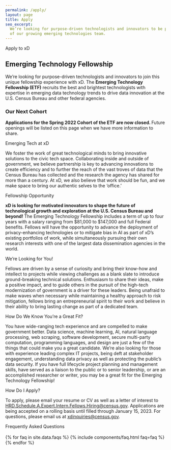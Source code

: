 ```yaml
---
permalink: /apply/
layout: page
title: Apply
seo_excerpt:
  We’re looking for purpose-driven technologists and innovators to be part
  of our growing emerging technologies team.
---
```


<section class="apply-overview">
    <div class="grid-container">
        <div class="section-breadcrumb">Apply to xD</div>
        <h1>Emerging Technology Fellowship</h1>
        <p>
          We’re looking for purpose-driven technologists and innovators to 
          join this unique fellowship experience with xD. The <b>Emerging 
          Technology Fellowship (ETF)</b> recruits the best and brightest
          technologists with expertise in emerging data technology trends to 
          drive data innovation at the U.S. Census Bureau and other federal agencies.
        </p>
        <div class="grid-row">
            <div class="grid-col-12">
                <h3>Our Next Cohort</h3>
                <p>
                    <strong>
                        Applications for the Spring 2022 Cohort of the ETF are
                        now closed.
                    </strong>
                    Future openings will be listed on this page when we have
                    more information to share.
                </p>
            </div>
        </div>
    </div>
</section>

<section class="apply-overview">
    <div class="grid-container">
        <div class="section-breadcrumb">Emerging Tech at xD</div>
        <div class="grid-row">
            <div class="grid-col-12">
                <p>
                  We foster the work of great technological minds to bring innovative solutions to 
                  the civic tech space. Collaborating inside and outside of government, we believe 
                  partnership is key to advancing innovations to create efficiency and to further 
                  the reach of the vast troves of data that the Census Bureau has collected and the 
                  research the agency has shared for more than a century. At xD, we also believe 
                  that work should be fun, and we make space to bring our authentic selves to the 
                  ‘office.’ 
                </p>
            </div>
        </div>
    </div>
</section>

<section class="apply-overview">
    <div class="grid-container">
        <div class="section-breadcrumb">Fellowship Opportunity</div>
        <div class="grid-row">
            <div class="grid-col-12">
                <p>
                  <b>xD is looking for motivated innovators to shape the future of technological 
                  growth and exploration at the U.S. Census Bureau and beyond! </b> 
                  The Emerging Technology Fellowship includes a term of up to four years with a 
                  salary ranging from $81,000 to $147,000 and full Federal benefits. Fellows will 
                  have the opportunity to advance the deployment of privacy-enhancing technologies 
                  or to mitigate bias in AI as part of xD’s existing portfolios of work, while 
                  simultaneously pursuing their own research interests with one of the largest data 
                  dissemination agencies in the world.  
                </p>
            </div>
        </div>
    </div>
</section>

<section class="apply-overview">
    <div class="grid-container">
        <div class="section-breadcrumb">We’re Looking for You!</div>
        <div class="grid-row">
            <div class="grid-col-12">
                <p>
                  Fellows are driven by a sense of curiosity and bring their know-how and intellect 
                  to projects while viewing challenges as a blank slate to introduce ground-breaking 
                  technical solutions. Enthusiasm to share their ideas, make a positive impact, and 
                  to guide others in the pursuit of the high-tech modernization of government is a 
                  driver for these leaders. Being unafraid to make waves when necessary while 
                  maintaining a healthy approach to risk mitigation, fellows bring an 
                  entrepreneurial spirit to their work and believe in their ability to bring lasting 
                  change as part of a dedicated team.
                </p>
            </div>
        </div>
    </div>
</section>

<section class="apply-overview">
    <div class="grid-container">
        <div class="section-breadcrumb">How Do We Know You’re a Great Fit?</div>
        <div class="grid-row">
            <div class="grid-col-12">
                <p>
                  You have wide-ranging tech experience and are compelled to make government better. 
                  Data science, machine learning, AI, natural language processing, web scraping, 
                  software development, secure multi-party computation, programming languages, and 
                  design are just a few of the things that could make you a great candidate. We’re 
                  also looking for those with experience leading complex IT projects, being deft at 
                  stakeholder engagement, understanding data privacy as well as protecting the 
                  public’s data security. If you have full lifecycle project planning and management 
                  skills, have served as a liaison to the public or to senior leadership, or are an 
                  accomplished researcher or writer, you may be a great fit for the Emerging 
                  Technology Fellowship! 
                </p>
            </div>
        </div>
    </div>
</section>

<section class="apply-overview">
    <div class="grid-container">
        <div class="section-breadcrumb">How Do I Apply?</div>
        <div class="grid-row">
            <div class="grid-col-12">
                <p>
                  To apply, please email your resume or CV as well as a letter of interest to 
                  <a href="mailto:HRD.Schedule.A.Expert.Intern.Fellows.Hiring@census.gov">HRD.Schedule.A.Expert.Intern.Fellows.Hiring@census.gov</a>.  
                  Applications are being accepted on a rolling basis until filled through 
                  January 15, 2023. For questions, please email us at 
                  <a href="mailto:xdinquiries@census.gov">xdinquiries@census.gov</a>.  
                </p>
            </div>
        </div>
    </div>
</section>

<section class="apply-overview apply-faq">
    <div class="grid-container">
        <div class="section-breadcrumb">Frequently Asked Questions</div>
        <div class="grid-row">
            <div class="grid-col-12">
                <br/>
                {% for faq in site.data.faqs %}
                    {% include components/faq.html faq=faq %}
                {% endfor %}
            </div>
        </div>
    </div>

</section>

